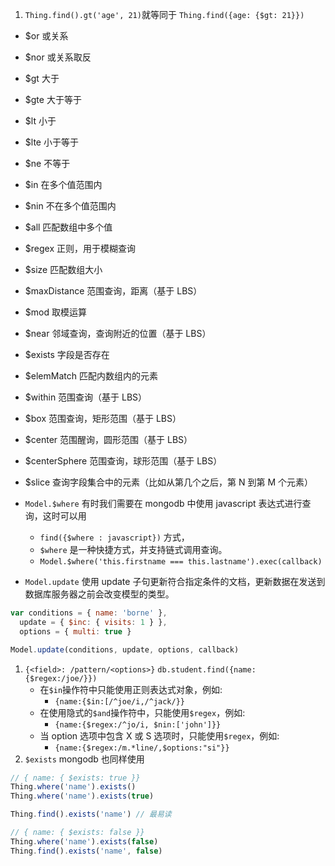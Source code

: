 1. `Thing.find().gt('age', 21)`就等同于
   `Thing.find({age: {$gt: 21}})`

- $or 或关系
- $nor 或关系取反
- $gt 大于
- $gte 大于等于
- $lt 小于
- $lte 小于等于
- $ne 不等于
- $in 在多个值范围内
- $nin 不在多个值范围内
- $all 匹配数组中多个值
- $regex 正则，用于模糊查询
- $size 匹配数组大小
- $maxDistance 范围查询，距离（基于 LBS）
- $mod 取模运算
- $near 邻域查询，查询附近的位置（基于 LBS）
- $exists 字段是否存在
- $elemMatch 匹配内数组内的元素
- $within 范围查询（基于 LBS）
- $box 范围查询，矩形范围（基于 LBS）
- $center 范围醒询，圆形范围（基于 LBS）
- $centerSphere 范围查询，球形范围（基于 LBS）
- $slice 查询字段集合中的元素（比如从第几个之后，第 N 到第 M 个元素）

- `Model.$where`
  有时我们需要在 mongodb 中使用 javascript 表达式进行查询，这时可以用
  - `find({$where : javascript})` 方式，
  - `$where` 是一种快捷方式，并支持链式调用查询。
  - `Model.$where('this.firstname === this.lastname').exec(callback)`
- `Model.update`
  使用 update 子句更新符合指定条件的文档，更新数据在发送到数据库服务器之前会改变模型的类型。

```js
var conditions = { name: 'borne' },
  update = { $inc: { visits: 1 } },
  options = { multi: true }

Model.update(conditions, update, options, callback)
```

1. `{<field>: /pattern/<options>}`
   `db.student.find({name:{$regex:/joe/}})`
   - 在`$in`操作符中只能使用正则表达式对象，例如:
     - `{name:{$in:[/^joe/i,/^jack/}}`
   - 在使用隐式的`$and`操作符中，只能使用`$regex`，例如:
     - `{name:{$regex:/^jo/i, $nin:['john']}}`
   - 当 option 选项中包含 X 或 S 选项时，只能使用`$regex`，例如:
     - `{name:{$regex:/m.*line/,$options:"si"}}`
2. `$exists` mongodb 也同样使用

```js
// { name: { $exists: true }}
Thing.where('name').exists()
Thing.where('name').exists(true)

Thing.find().exists('name') // 最易读

// { name: { $exists: false }}
Thing.where('name').exists(false)
Thing.find().exists('name', false)
```
